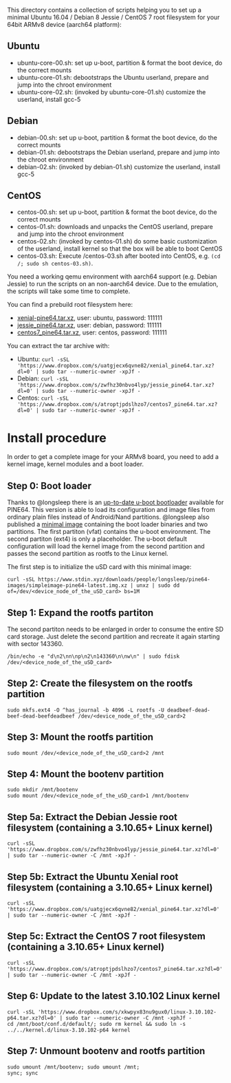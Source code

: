 This directory contains a collection of scripts helping you to set up a minimal Ubuntu 16.04 / Debian 8 Jessie / CentOS 7
root filesystem for your 64bit ARMv8 device (aarch64 platform): 

## Ubuntu
 - ubuntu-core-00.sh: set up u-boot, partition & format the boot device, do the correct mounts
 - ubuntu-core-01.sh: debootstraps the Ubuntu userland, prepare and jump into the chroot environment
 - ubuntu-core-02.sh: (invoked by ubuntu-core-01.sh) customize the userland, install gcc-5

## Debian
 - debian-00.sh: set up u-boot, partition & format the boot device, do the correct mounts
 - debian-01.sh: debootstraps the Debian userland, prepare and jump into the chroot environment
 - debian-02.sh: (invoked by debian-01.sh) customize the userland, install gcc-5

## CentOS
 - centos-00.sh: set up u-boot, partition & format the boot device, do the correct mounts
 - centos-01.sh: downloads and unpacks the CentOS userland, prepare and jump into the chroot environment
 - centos-02.sh: (invoked by centos-01.sh) do some basic customization of the userland, install kernel so that the box will be able to boot CentOS
 - centos-03.sh: Execute /centos-03.sh after booted into CentOS, e.g. `(cd /; sudo sh centos-03.sh)`.

You need a working qemu environment with aarch64 support (e.g. Debian Jessie) to run the scripts on an non-aarch64 device. Due to the emulation, the scripts will take some time to complete. 

You can find a prebuild root filesystem here:
 - [xenial-pine64.tar.xz](https://www.dropbox.com/s/uatgjecx6qvne82/xenial_pine64.tar.xz?dl=0), user: ubuntu, password: 111111
 - [jessie_pine64.tar.xz](https://www.dropbox.com/s/zwfhz30nbvo4lyp/jessie_pine64.tar.xz?dl=0), user: debian, password: 111111
 - [centos7_pine64.tar.xz](https://www.dropbox.com/s/atroptjpdslhzo7/centos7_pine64.tar.xz?dl=0), user: centos, password: 111111

You can extract the tar archive with:
 - Ubuntu: `curl -sSL 'https://www.dropbox.com/s/uatgjecx6qvne82/xenial_pine64.tar.xz?dl=0' | sudo tar --numeric-owner -xpJf -`
 - Debian: `curl -sSL 'https://www.dropbox.com/s/zwfhz30nbvo4lyp/jessie_pine64.tar.xz?dl=0' | sudo tar --numeric-owner -xpJf -`
 - Centos: `curl -sSL 'https://www.dropbox.com/s/atroptjpdslhzo7/centos7_pine64.tar.xz?dl=0' | sudo tar --numeric-owner -xpJf -`
 
# Install procedure

In order to get a complete image for your ARMv8 board, you need to add a kernel image, kernel modules and a boot loader.

## Step 0: Boot loader

Thanks to @longsleep there is an [up-to-date u-boot bootloader](https://github.com/longsleep/u-boot-pine64/tree/pine64-hacks) available for PINE64. This version is able to load its configuration and image files from ordinary plain files instead of Android/Nand partitions. @longsleep also published a [minimal image](https://www.stdin.xyz/downloads/people/longsleep/pine64-images/simpleimage-pine64-latest.img.xz) containing the boot loader binaries and two partitions. The first partiton (vfat) contains the u-boot environment. The second partiton (ext4) is only a placeholder. The u-boot default configuration will load the kernel image from the second partition and passes the second partition as rootfs to the Linux kernel.

The first step is to initialize the uSD card with this minimal image:

    curl -sSL https://www.stdin.xyz/downloads/people/longsleep/pine64-images/simpleimage-pine64-latest.img.xz | unxz | sudo dd of=/dev/<device_node_of_the_uSD_card> bs=1M

## Step 1: Expand the rootfs partiton

The second partiton needs to be enlarged in order to consume the entire SD card storage. Just delete the second partition and recreate it again starting with sector 143360.

    /bin/echo -e "d\n2\nn\np\n2\n143360\n\nw\n" | sudo fdisk /dev/<device_node_of_the_uSD_card>

## Step 2: Create the filesystem on the rootfs partition

    sudo mkfs.ext4 -O ^has_journal -b 4096 -L rootfs -U deadbeef-dead-beef-dead-beefdeadbeef /dev/<device_node_of_the_uSD_card>2

## Step 3: Mount the rootfs partition 

    sudo mount /dev/<device_node_of_the_uSD_card>2 /mnt
    
## Step 4: Mount the bootenv partition

    sudo mkdir /mnt/bootenv
    sudo mount /dev/<device_node_of_the_uSD_card>1 /mnt/bootenv

## Step 5a: Extract the Debian Jessie root filesystem (containing a 3.10.65+ Linux kernel)

    curl -sSL 'https://www.dropbox.com/s/zwfhz30nbvo4lyp/jessie_pine64.tar.xz?dl=0' | sudo tar --numeric-owner -C /mnt -xpJf -
    
## Step 5b: Extract the Ubuntu Xenial root filesystem (containing a 3.10.65+ Linux kernel)

    curl -sSL 'https://www.dropbox.com/s/uatgjecx6qvne82/xenial_pine64.tar.xz?dl=0' | sudo tar --numeric-owner -C /mnt -xpJf -

## Step 5c: Extract the CentOS 7 root filesystem (containing a 3.10.65+ Linux kernel)

    curl -sSL 'https://www.dropbox.com/s/atroptjpdslhzo7/centos7_pine64.tar.xz?dl=0' | sudo tar --numeric-owner -C /mnt -xpJf -

## Step 6: Update to the latest 3.10.102 Linux kernel

    curl -sSL 'https://www.dropbox.com/s/xkwpyx83nu9gux0/linux-3.10.102-p64.tar.xz?dl=0' | sudo tar --numeric-owner -C /mnt -xphJf -
    cd /mnt/boot/conf.d/default/; sudo rm kernel && sudo ln -s ../../kernel.d/linux-3.10.102-p64 kernel

## Step 7: Unmount bootenv and rootfs partition

    sudo umount /mnt/bootenv; sudo umount /mnt;
    sync; sync
